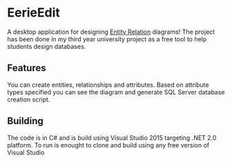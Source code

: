 # EerieEdit
A desktop application for designing [Entity Relation](https://en.wikipedia.org/wiki/Entity%E2%80%93relationship_model) diagrams! The project has been done in my third year university project as a free tool to help students design databases.

## Features
You can create entities, relationships and attributes. Based on attribute types specified you can see the diagram and generate SQL Server database creation script.

## Building
The code is in C# and is build using Visual Studio 2015 targeting .NET 2.0 platform. To run is enought to clone and build using any free version of Visual Studio
